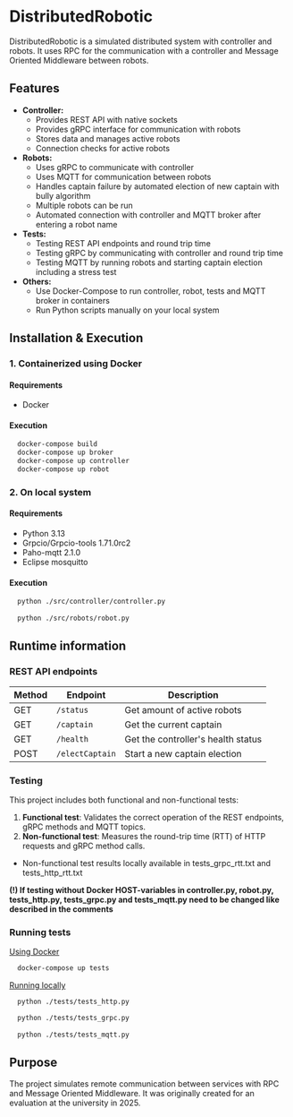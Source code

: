 # DistributedRobotic

DistributedRobotic is a simulated distributed system with controller and robots. It uses RPC for the communication with a controller and Message Oriented Middleware between robots.

## Features
- **Controller:**
    - Provides REST API with native sockets
    - Provides gRPC interface for communication with robots
    - Stores data and manages active robots
    - Connection checks for active robots
- **Robots:**
    - Uses gRPC to communicate with controller
    - Uses MQTT for communication between robots
    - Handles captain failure by automated election of new captain with bully algorithm
    - Multiple robots can be run
    - Automated connection with controller and MQTT broker after entering a robot name
- **Tests:**
    - Testing REST API endpoints and round trip time
    - Testing gRPC by communicating with controller and round trip time
    - Testing MQTT by running robots and starting captain election including a stress test
- **Others:**
    - Use Docker-Compose to run controller, robot, tests and MQTT broker in containers
    - Run Python scripts manually on your local system

## Installation & Execution
### 1. Containerized using Docker
#### Requirements
- Docker

#### Execution
```bash
  docker-compose build
  docker-compose up broker
  docker-compose up controller
  docker-compose up robot
  ```

### 2. On local system
#### Requirements
- Python 3.13
- Grpcio/Grpcio-tools 1.71.0rc2
- Paho-mqtt 2.1.0
- Eclipse mosquitto

#### Execution
```bash
  python ./src/controller/controller.py
  
  python ./src/robots/robot.py
  ```

## Runtime information
### REST API endpoints
| **Method** | **Endpoint**       | **Description**                    |
|------------|--------------------|------------------------------------|
| GET        | `/status`          | Get amount of active robots        |
| GET        | `/captain`         | Get the current captain            |
| GET        | `/health`          | Get the controller's health status |
| POST       | `/electCaptain`    | Start a new captain election       |

### Testing
This project includes both functional and non-functional tests:

1. **Functional test**: Validates the correct operation of the REST endpoints, gRPC methods and MQTT topics.
2. **Non-functional test**: Measures the round-trip time (RTT) of HTTP requests and gRPC method calls.

- Non-functional test results locally available in tests_grpc_rtt.txt and tests_http_rtt.txt

**(!) If testing without Docker HOST-variables in controller.py, robot.py, tests_http.py, tests_grpc.py and tests_mqtt.py need to be changed like described in the comments**

### Running tests
<u>Using Docker</u>
```bash
  docker-compose up tests
  ```
<u>Running locally</u>
```bash
  python ./tests/tests_http.py

  python ./tests/tests_grpc.py
  
  python ./tests/tests_mqtt.py
  ```

## Purpose
The project simulates remote communication between services with RPC and Message Oriented Middleware.
It was originally created for an evaluation at the university in 2025.
